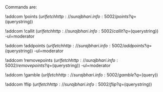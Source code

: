 Commands are: </br>

​!addcom !points $(urlfetch http://surajbhari.info:5002/points?q=$(querystring)) </br>

​!addcom !callit $(urlfetch http://surajbhari.info:5002/callit?q=$(querystring)) -ul=moderator </br>

​!addcom !addpoints $(urlfetch http://surajbhari.info:5002/addpoints?q=$(querystring)) -ul=moderator </br>

​!addcom !removepoints $(urlfetch http://surajbhari.info:5002/removepoints?q=$(querystring)) -ul=moderator </br>

​!addcom !gamble $(urlfetch http://surajbhari.info:5002/gamble?q=$(query)) </br>

​!addcom !flip $(urlfetch http://surajbhari.info:5002/flip?q=$(querystring)) </br>


